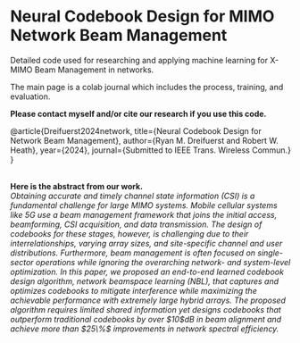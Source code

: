 # Neural Codebook Design for MIMO Network Beam Management
Detailed code used for researching and applying machine learning for X-MIMO Beam Management in networks.

The main page is a colab journal which includes the process, training, and evaluation.

<b>Please contact myself and/or cite our research if you use this code.</b>

@article{Dreifuerst2024network,
      title={Neural Codebook Design for Network Beam Management}, 
      author={Ryan M. Dreifuerst and Robert W. Heath},
      year={2024},
    journal={Submitted to IEEE Trans. Wireless Commun.}
}

</br>
<b>
Here is the abstract from our work.</b> </br>
<i>
    Obtaining accurate and timely channel state information (CSI) is a fundamental challenge for large MIMO systems. 
  Mobile cellular systems like 5G use a beam management framework that joins the initial access, beamforming, CSI acquisition, and data transmission. 
  The design of codebooks for these stages, however, is challenging due to their interrelationships, varying array sizes, and site-specific channel and user distributions. 
  Furthermore, beam management is often focused on single-sector operations while ignoring the overarching network- and system-level optimization. 
  In this paper, we proposed an end-to-end learned codebook design algorithm, network beamspace learning (NBL), that captures and optimizes codebooks to mitigate interference while maximizing the achievable performance with extremely large hybrid arrays. 
  The proposed algorithm requires limited shared information yet designs codebooks that outperform traditional codebooks by over $10$dB in beam alignment and achieve more than $25\%$ improvements in network spectral efficiency. </i>
